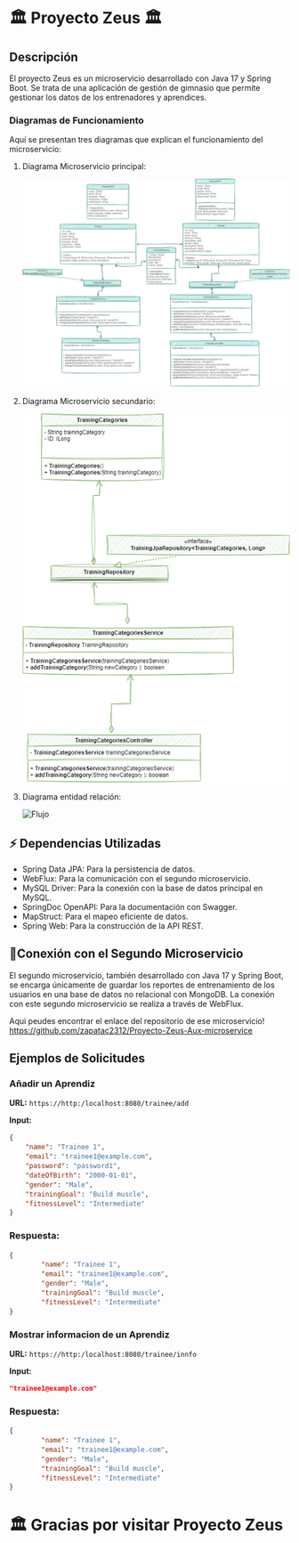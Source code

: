 # 🏛️ Proyecto Zeus 🏛️

## Descripción
El proyecto Zeus es un microservicio desarrollado con Java 17 y Spring Boot. Se trata de una aplicación de gestión de gimnasio que permite gestionar los datos de los entrenadores y aprendices.

### Diagramas de Funcionamiento
Aquí se presentan tres diagramas que explican el funcionamiento del microservicio:

1. Diagrama Microservicio principal:

   ![Arquitectura](https://github.com/zapatac2312/Proyecto-Zeus/blob/master/UML%20microservicio%20principal.png)

3. Diagrama Microservicio secundario:

   ![Clases](https://github.com/zapatac2312/Proyecto-Zeus/blob/master/UML%20microservicio%20secundario.png)

4. Diagrama entidad relación:
   
   ![Flujo](https://github.com/zapatac2312/Proyecto-Zeus/blob/master/Diagrama%20entidad%20relación.jpeg)

## ⚡ Dependencias Utilizadas
- Spring Data JPA: Para la persistencia de datos.
- WebFlux: Para la comunicación con el segundo microservicio.
- MySQL Driver: Para la conexión con la base de datos principal en MySQL.
- SpringDoc OpenAPI: Para la documentación con Swagger.
- MapStruct: Para el mapeo eficiente de datos.
- Spring Web: Para la construcción de la API REST.

## 💪Conexión con el Segundo Microservicio
El segundo microservicio, también desarrollado con Java 17 y Spring Boot, se encarga únicamente de guardar los reportes de entrenamiento de los usuarios en una base de datos no relacional con MongoDB. La conexión con este segundo microservicio se realiza a través de WebFlux.

Aqui peudes encontrar el enlace del repositorio de ese microservicio!
https://github.com/zapatac2312/Proyecto-Zeus-Aux-microservice

## Ejemplos de Solicitudes

### Añadir un Aprendiz
**URL:** `https://http:/localhost:8080/trainee/add`

**Input:**
```json
{
    "name": "Trainee 1",
    "email": "trainee1@example.com",
    "password": "password1",
    "dateOfBirth": "2000-01-01",
    "gender": "Male",
    "trainingGoal": "Build muscle",
    "fitnessLevel": "Intermediate"
}
```
### Respuesta:
```json
{
        "name": "Trainee 1",
        "email": "trainee1@example.com",
        "gender": "Male",
        "trainingGoal": "Build muscle",
        "fitnessLevel": "Intermediate"
}
```

### Mostrar informacion de un Aprendiz
**URL:** `https://http:/localhost:8080/trainee/innfo`

**Input:**
```json
"trainee1@example.com"
```

### Respuesta:
```json
{
        "name": "Trainee 1",
        "email": "trainee1@example.com",
        "gender": "Male",
        "trainingGoal": "Build muscle",
        "fitnessLevel": "Intermediate"
}
```
# 🏛️ Gracias por visitar Proyecto Zeus
